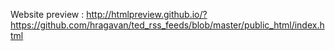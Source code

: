 Website preview : http://htmlpreview.github.io/?https://github.com/hragavan/ted_rss_feeds/blob/master/public_html/index.html
